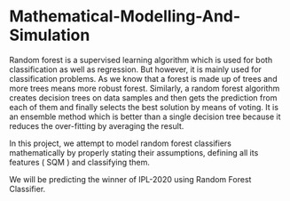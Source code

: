 # Mathematical-Modelling-And-Simulation


Random forest is a supervised learning algorithm which is used for both classification as well as regression. But however, it is mainly used for classification problems. As we know that a forest is made up of trees and more trees means more robust forest. Similarly, a random forest algorithm creates decision trees on data samples and then gets the prediction from each of them and finally selects the best solution by means of voting. It is an ensemble method which is better than a single decision tree because it reduces the over-fitting by averaging the result.

In this project, we attempt to model random forest classifiers  mathematically by properly stating their assumptions, defining all its features ( SQM ) and classifying them.

We will be predicting the winner of IPL-2020 using Random Forest Classifier.
